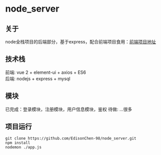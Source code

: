 <!--
 * @Author: Edison Chen
 * @Date: 2022-01-10 09:21:30
-->
# node_server

## 关于
node全栈项目的后端部分，基于express，配合前端项目食用：[前端项目地址](https://github.com/EdisonChen-98/node_client)

## 技术栈
前端: vue 2 + element-ui + axios + ES6  
后端: nodejs + express + mysql  

## 模块
已完成：登录模块，注册模块，用户信息模块，鉴权
待做: ...很多

## 项目运行
```
git clone https://github.com/EdisonChen-98/node_server.git
npm install
nodemon ./app.js
```

